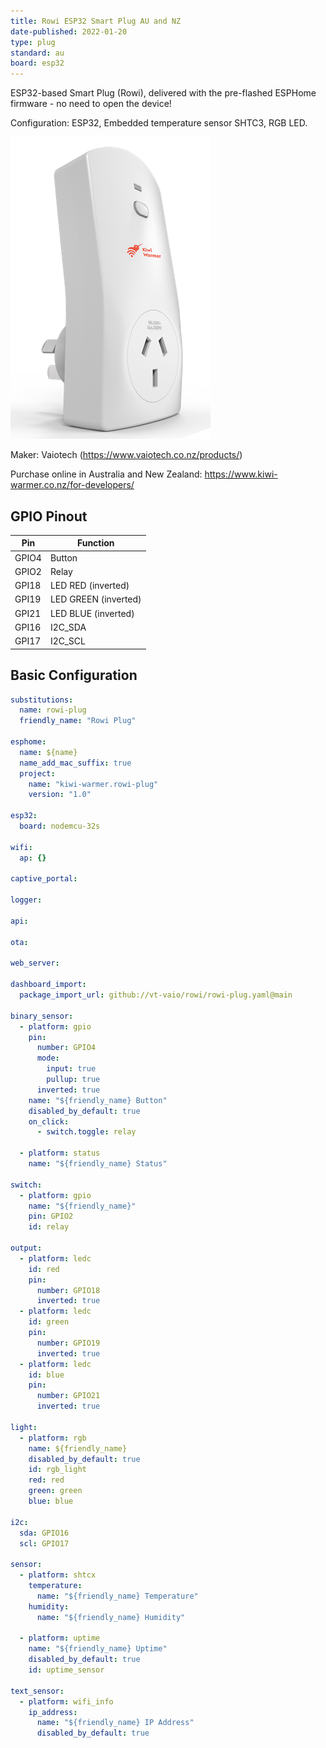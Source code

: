 ```yaml
---
title: Rowi ESP32 Smart Plug AU and NZ
date-published: 2022-01-20
type: plug
standard: au
board: esp32
---
```


ESP32-based Smart Plug (Rowi), delivered with the pre-flashed ESPHome firmware - no need to open the device!

Configuration: ESP32, Embedded temperature sensor SHTC3, RGB LED.

![alt text](rowi.png "Rowi ESP32 Smart Plug AU and NZ")

Maker: Vaiotech (https://www.vaiotech.co.nz/products/)

Purchase online in Australia and New Zealand: https://www.kiwi-warmer.co.nz/for-developers/

## GPIO Pinout

| Pin   | Function             |
| ----- | -------------------- |
| GPIO4 | Button               |
| GPIO2 | Relay                |
| GPI18 | LED RED (inverted)   |
| GPI19 | LED GREEN (inverted) |
| GPI21 | LED BLUE (inverted)  |
| GPI16 | I2C_SDA              |
| GPI17 | I2C_SCL              |

## Basic Configuration

```yaml
substitutions:
  name: rowi-plug
  friendly_name: "Rowi Plug"

esphome:
  name: ${name}
  name_add_mac_suffix: true
  project:
    name: "kiwi-warmer.rowi-plug"
    version: "1.0"

esp32:
  board: nodemcu-32s

wifi:
  ap: {}

captive_portal:

logger:

api:

ota:

web_server:

dashboard_import:
  package_import_url: github://vt-vaio/rowi/rowi-plug.yaml@main

binary_sensor:
  - platform: gpio
    pin:
      number: GPIO4
      mode:
        input: true
        pullup: true
      inverted: true
    name: "${friendly_name} Button"
    disabled_by_default: true
    on_click:
      - switch.toggle: relay

  - platform: status
    name: "${friendly_name} Status"

switch:
  - platform: gpio
    name: "${friendly_name}"
    pin: GPIO2
    id: relay

output:
  - platform: ledc
    id: red
    pin:
      number: GPIO18
      inverted: true
  - platform: ledc
    id: green
    pin:
      number: GPIO19
      inverted: true
  - platform: ledc
    id: blue
    pin:
      number: GPIO21
      inverted: true

light:
  - platform: rgb
    name: ${friendly_name}
    disabled_by_default: true
    id: rgb_light
    red: red
    green: green
    blue: blue

i2c:
  sda: GPIO16
  scl: GPIO17

sensor:
  - platform: shtcx
    temperature:
      name: "${friendly_name} Temperature"
    humidity:
      name: "${friendly_name} Humidity"

  - platform: uptime
    name: "${friendly_name} Uptime"
    disabled_by_default: true
    id: uptime_sensor

text_sensor:
  - platform: wifi_info
    ip_address:
      name: "${friendly_name} IP Address"
      disabled_by_default: true
```
